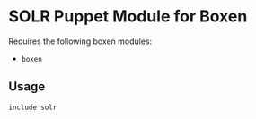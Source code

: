 # SOLR Puppet Module for Boxen

Requires the following boxen modules:

* `boxen`

## Usage

```puppet
include solr
```